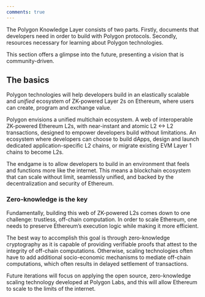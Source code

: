 ```yaml
---
comments: true
---
```


The Polygon Knowledge Layer consists of two parts. Firstly, documents that developers need in order to build with Polygon protocols. Secondly, resources necessary for learning about Polygon technologies.

This section offers a glimpse into the future, presenting a vision that is community-driven.

## The basics

Polygon technologies will help developers build in an elastically scalable and *unified* ecosystem of ZK-powered Layer 2s on Ethereum, where users can create, program and exchange value.

Polygon envisions a unified multichain ecosystem. A web of interoperable ZK-powered Ethereum L2s, with near-instant and atomic L2 <-> L2 transactions, designed to empower developers build without limitations. An ecosystem where developers can choose to build dApps, design and launch dedicated application-specific L2 chains, or migrate existing EVM Layer 1 chains to become L2s.

The endgame is to allow developers to build in an environment that feels and functions more like the internet. This means a blockchain ecosystem that can scale without limit, seamlessly unified, and backed by the decentralization and security of Ethereum.

### Zero-knowledge is the key

Fundamentally, building this web of ZK-powered L2s comes down to one challenge: trustless, off-chain computation. In order to scale Ethereum, one needs to preserve Ethereum’s execution logic while making it more efficient.

The best way to accomplish this goal is through zero-knowledge cryptography as it is capable of providing verifiable proofs that attest to the integrity of off-chain computations. Otherwise, scaling technologies often have to add additional socio-economic mechanisms to mediate off-chain computations, which often results in delayed settlement of transactions.

Future iterations will focus on applying the open source, zero-knowledge scaling technology developed at Polygon Labs, and this will allow Ethereum to scale to the limits of the internet.

